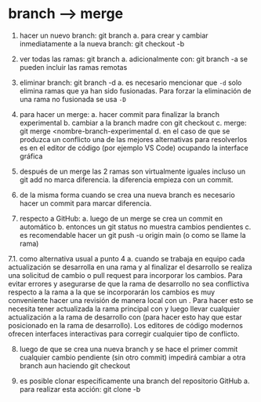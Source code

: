 # branch --> merge

1. hacer un nuevo branch: git branch <nombre-branch>
    a. para crear y cambiar inmediatamente a la nueva branch: git checkout -b <nombre-branch>

2. ver todas las ramas: git branch
    a. adicionalmente con: git branch -a se pueden incluir las ramas remotas

3. eliminar branch: git branch -d <nombre-branch>
    a. es necesario mencionar que `-d` solo elimina ramas que ya han sido fusionadas. Para forzar la eliminación de una rama no fusionada se usa `-D`

4. para hacer un merge:
	a. hacer commit para finalizar la branch experimental
	b. cambiar a la branch  madre con git checkout <branch-madre>
	c. merge: git merge <nombre-branch-experimental
    d. en el caso de que se produzca un conflicto una de las mejores alternativas para resolverlos es en el editor de código (por ejemplo VS Code) ocupando la interface gráfica

5. después de un merge las 2 ramas son virtualmente iguales
incluso un git add no marca diferencia. la diferencia empieza con
un commit.

<!-- después del merge, ambas ramas contienen los mismos commits, pero siguen siendo ramas independientes que pueden divergir con nuevos commits -->

6. de la misma forma cuando se crea una nueva branch es necesario
hacer un commit para marcar diferencia.

<!-- una nueva rama hereda todos los commits de la rama de origen, y solo diverge cuando se hacen nuevos commits en ella -->

7. respecto a GitHub:
	a. luego de un merge se crea un commit en automático
	b. entonces un git status no muestra cambios pendientes
	c. es recomendable hacer un git push -u origin main (o como
	se llame la rama)

<!-- el commit automático ocurre cuando se hace el merge a través de la interfaz de GitHub (pull request) o algunos editores de código modernos. -->

7.1. como alternativa usual a punto 4
    a. cuando se trabaja en equipo cada actualización se desarrolla en una rama y al finalizar el desarrollo se realiza una solicitud de cambio o pull request para incorporar los cambios. Para evitar errores y asegurarse de que la rama de desarrollo no sea conflictiva respecto a la rama a la que se incorporarán los cambios es muy conveniente hacer una revisión de manera local con un <merge>. Para hacer esto se necesita tener actualizada la rama principal con <git pull origin main> y luego llevar cualquier actualización a la rama de desarrollo con <git merge main> (para hacer esto hay que estar posicionado en la rama de desarrollo). Los editores de código modernos ofrecen interfaces interactivas para corregir cualquier tipo de conflicto.

8. luego de que se crea una nueva branch y se hace el primer commit
cualquier cambio pendiente (sin otro commit) impedirá cambiar a otra
branch aun haciendo git checkout

<!-- Mejora: Mencionar que se puede usar git stash para guardar temporalmente los cambios pendientes y poder cambiar de rama. También aclarar que git checkout --force permitiría cambiar descartando los cambios -->

9. es posible clonar específicamente una branch del repositorio GitHub
	a. para realizar esta acción: git clone -b <nombre-rama> <url-repositorio>

<!-- Sugerencia: Considerar añadir una sección sobre resolución de conflictos durante el merge -->